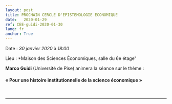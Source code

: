 ```yaml
---
layout: post
title: PROCHAIN CERCLE D'EPISTEMOLOGIE ECONOMIQUE
date:   2020-01-29
ref: CEE-guidi-2020-01-30
lang: fr
anchor: True
---
```


<i class="fas fa-table"></i> Date : *30 janvier 2020* à *18:00*

<i class="fas fa-map-marked"></i> Lieu : *Maison des Sciences Économiques, salle du 6e étage"

**Marco Guidi** (Université de Pise) animera la séance sur le thème :

####  « Pour une histoire institutionnelle de la science  économique »

<!--more-->
<br>
<hr />




